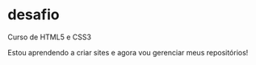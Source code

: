 # desafio
 Curso de HTML5 e CSS3

 Estou aprendendo a criar sites e agora vou gerenciar meus repositórios!
